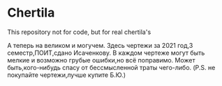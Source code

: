 # Chertila
This repository not for code, but for real chertila's 

А теперь на великом и могучем.
Здесь чертежи за 2021 год,3 семестр,ПОИТ,сдано Исаченкову.
В каждом чертеже могут быть мелкие и возможно грубые ошибки,но всё поправимо.
Может быть,кого-нибудь спасу от бессмысленной траты чего-либо.
(P.S. не покупайте чертежи,лучше купите Б.Ю.)
